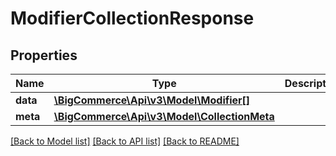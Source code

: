# ModifierCollectionResponse

## Properties
Name | Type | Description | Notes
------------ | ------------- | ------------- | -------------
**data** | [**\BigCommerce\Api\v3\Model\Modifier[]**](Modifier.md) |  | [optional] 
**meta** | [**\BigCommerce\Api\v3\Model\CollectionMeta**](CollectionMeta.md) |  | [optional] 

[[Back to Model list]](../README.md#documentation-for-models) [[Back to API list]](../README.md#documentation-for-api-endpoints) [[Back to README]](../README.md)



